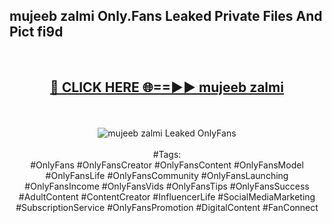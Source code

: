 <h2>mujeeb zalmi Only.Fans Leaked Private Files And Pict fi9d</h2>
<br>
<div align="center">
<h2><a href="https://mediafiles.top/mujeeb_zalmi" rel="nofollow">🔴 CLICK HERE 🌐==►► mujeeb zalmi</a></h2>
<br>
<br>
<a href="https://mediafiles.top/mujeeb_zalmi" rel="nofollow" data-target="animated-image.originalLink"><img src="https://i.ibb.co.com/WyWwxjT/player-gif2.gif" alt="mujeeb zalmi Leaked OnlyFans" style="max-width: 100%; display: inline-block;" data-target="animated-image.originalImage"></a>
<br><br>
#Tags:
<br>
#OnlyFans #OnlyFansCreator #OnlyFansContent #OnlyFansModel #OnlyFansLife #OnlyFansCommunity #OnlyFansLaunching #OnlyFansIncome #OnlyFansVids #OnlyFansTips #OnlyFansSuccess #AdultContent #ContentCreator #InfluencerLife #SocialMediaMarketing #SubscriptionService #OnlyFansPromotion #DigitalContent #FanConnect
</div>
<br>